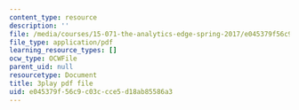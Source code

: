 ```yaml
---
content_type: resource
description: ''
file: /media/courses/15-071-the-analytics-edge-spring-2017/e045379f56c9c03ccce5d18ab85586a3_oAW8AgU0FE4.pdf
file_type: application/pdf
learning_resource_types: []
ocw_type: OCWFile
parent_uid: null
resourcetype: Document
title: 3play pdf file
uid: e045379f-56c9-c03c-cce5-d18ab85586a3
---
```

